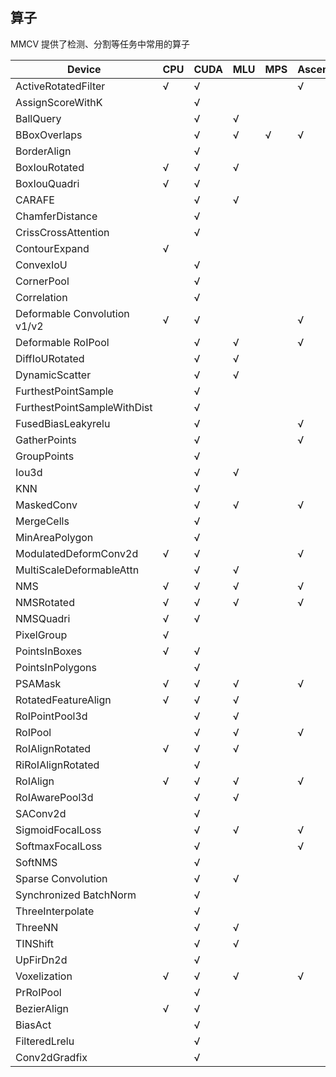 ## 算子

MMCV 提供了检测、分割等任务中常用的算子

| Device                       | CPU | CUDA | MLU | MPS | Ascend |
| ---------------------------- | --- | ---- | --- | --- | ------ |
| ActiveRotatedFilter          | √   | √    |     |     | √      |
| AssignScoreWithK             |     | √    |     |     |        |
| BallQuery                    |     | √    | √   |     |        |
| BBoxOverlaps                 |     | √    | √   | √   | √      |
| BorderAlign                  |     | √    |     |     |        |
| BoxIouRotated                | √   | √    | √   |     |        |
| BoxIouQuadri                 | √   | √    |     |     |        |
| CARAFE                       |     | √    | √   |     |        |
| ChamferDistance              |     | √    |     |     |        |
| CrissCrossAttention          |     | √    |     |     |        |
| ContourExpand                | √   |      |     |     |        |
| ConvexIoU                    |     | √    |     |     |        |
| CornerPool                   |     | √    |     |     |        |
| Correlation                  |     | √    |     |     |        |
| Deformable Convolution v1/v2 | √   | √    |     |     | √      |
| Deformable RoIPool           |     | √    | √   |     | √      |
| DiffIoURotated               |     | √    | √   |     |        |
| DynamicScatter               |     | √    | √   |     |        |
| FurthestPointSample          |     | √    |     |     |        |
| FurthestPointSampleWithDist  |     | √    |     |     |        |
| FusedBiasLeakyrelu           |     | √    |     |     | √      |
| GatherPoints                 |     | √    |     |     | √      |
| GroupPoints                  |     | √    |     |     |        |
| Iou3d                        |     | √    | √   |     |        |
| KNN                          |     | √    |     |     |        |
| MaskedConv                   |     | √    | √   |     | √      |
| MergeCells                   |     | √    |     |     |        |
| MinAreaPolygon               |     | √    |     |     |        |
| ModulatedDeformConv2d        | √   | √    |     |     | √      |
| MultiScaleDeformableAttn     |     | √    | √   |     |        |
| NMS                          | √   | √    | √   |     | √      |
| NMSRotated                   | √   | √    | √   |     | √      |
| NMSQuadri                    | √   | √    |     |     |        |
| PixelGroup                   | √   |      |     |     |        |
| PointsInBoxes                | √   | √    |     |     |        |
| PointsInPolygons             |     | √    |     |     |        |
| PSAMask                      | √   | √    | √   |     | √      |
| RotatedFeatureAlign          | √   | √    | √   |     |        |
| RoIPointPool3d               |     | √    | √   |     |        |
| RoIPool                      |     | √    | √   |     | √      |
| RoIAlignRotated              | √   | √    | √   |     |        |
| RiRoIAlignRotated            |     | √    |     |     |        |
| RoIAlign                     | √   | √    | √   |     | √      |
| RoIAwarePool3d               |     | √    | √   |     |        |
| SAConv2d                     |     | √    |     |     |        |
| SigmoidFocalLoss             |     | √    | √   |     | √      |
| SoftmaxFocalLoss             |     | √    |     |     | √      |
| SoftNMS                      |     | √    |     |     |        |
| Sparse Convolution           |     | √    | √   |     |        |
| Synchronized BatchNorm       |     | √    |     |     |        |
| ThreeInterpolate             |     | √    |     |     |        |
| ThreeNN                      |     | √    | √   |     |        |
| TINShift                     |     | √    | √   |     |        |
| UpFirDn2d                    |     | √    |     |     |        |
| Voxelization                 | √   | √    | √   |     | √      |
| PrRoIPool                    |     | √    |     |     |        |
| BezierAlign                  | √   | √    |     |     |        |
| BiasAct                      |     | √    |     |     |        |
| FilteredLrelu                |     | √    |     |     |        |
| Conv2dGradfix                |     | √    |     |     |        |
